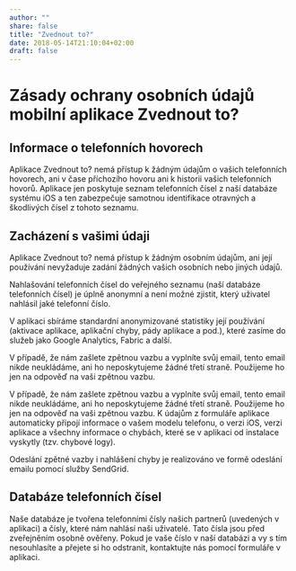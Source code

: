 ```yaml
---
author: ""
share: false
title: "Zvednout to?"
date: 2018-05-14T21:10:04+02:00
draft: false
---
```

# Zásady ochrany osobních údajů mobilní aplikace Zvednout to?

## Informace o telefonních hovorech
Aplikace Zvednout to? nemá přístup k žádným údajům o vašich telefonních hovorech, ani v čase příchozího hovoru ani k historii vašich telefonních hovorů. Aplikace jen poskytuje seznam telefonních čísel z naší databáze systému iOS a ten zabezpečuje samotnou identifikace otravných a škodlivých čísel z tohoto seznamu.

## Zacházení s vašimi údaji
Aplikace Zvednout to? nemá přístup k žádným osobním údajům, ani její používání nevyžaduje zadání žádných vašich osobních nebo jiných údajů.

Nahlašování telefonních čísel do veřejného seznamu (naší databáze telefonních čísel) je úplně anonymní a není možné zjistit, který uživatel nahlásil jaké telefonní číslo.

V aplikaci sbíráme standardní anonymizované statistiky její používání (aktivace aplikace, aplikační chyby, pády aplikace a pod.), které zasíme do služeb jako Google Analytics, Fabric a další.

V případě, že nám zašlete zpětnou vazbu a vyplníte svůj email, tento email nikde neukládáme, ani ho neposkytujeme žádné třetí straně. Použijeme ho jen na odpověď na vaši zpětnou vazbu.

V případě, že nám zašlete zpětnou vazbu a vyplníte svůj email, tento email nikde neukládáme, ani ho neposkytujeme žádné třetí straně. Použijeme ho jen na odpověď na vaši zpětnou vazbu. K údajům z formuláře aplikace automaticky připojí informace o vašem modelu telefonu, o verzi iOS, verzi aplikace a všechny informace o chybách, které se v aplikaci od instalace vyskytly (tzv. chybové logy).

Odeslání zpětné vazby i nahlášení chyby je realizováno ve formě odeslání emailu pomocí služby SendGrid.

## Databáze telefonních čísel
Naše databáze je tvořena telefonními čísly našich partnerů (uvedených v aplikaci) a čísly, které nám nahlásí naši uživatelé. Tato čísla jsou před zveřejněním osobně ověřeny. Pokud je vaše číslo v naší databázi a vy s tím nesouhlasíte a přejete si ho odstranit, kontaktujte nás pomocí formuláře v aplikaci.